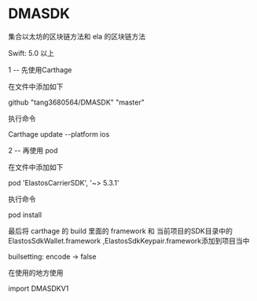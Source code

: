 # DMASDK
集合以太坊的区块链方法和 ela 的区块链方法

Swift: 5.0 以上

1 -- 先使用Carthage

在文件中添加如下

github "tang3680564/DMASDK" "master"

执行命令

Carthage update --platform ios

2 -- 再使用 pod

在文件中添加如下
   
   pod 'ElastosCarrierSDK', '~> 5.3.1'
    
执行命令

pod install

最后将 carthage 的 build 里面的 framework 和 当前项目的SDK目录中的ElastosSdkWallet.framework ,ElastosSdkKeypair.framework添加到项目当中

builsetting: encode -> false

在使用的地方使用

import DMASDKV1
